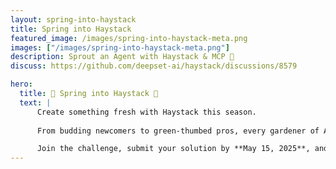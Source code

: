 ```yaml
---
layout: spring-into-haystack
title: Spring into Haystack
featured_image: /images/spring-into-haystack-meta.png
images: ["/images/spring-into-haystack-meta.png"]
description: Sprout an Agent with Haystack & MCP 🌱 
discuss: https://github.com/deepset-ai/haystack/discussions/8579

hero:
  title: 🌸 Spring into Haystack 🌸
  text: |
      Create something fresh with Haystack this season. 
      
      From budding newcomers to green-thumbed pros, every gardener of Agents and pipelines is welcome. This is your chance to cultivate something elegant, useful, and powerful...just like spring itself! 🌼

      Join the challenge, submit your solution by **May 15, 2025**, and earn your official “Spring into Haystack” certificate!
---
```

